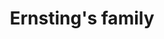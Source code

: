 ---
title: "Ernsting's family"
url: /schwedt-oder/ernstings-family-landgrabenpark/
shop: Kleidung
---